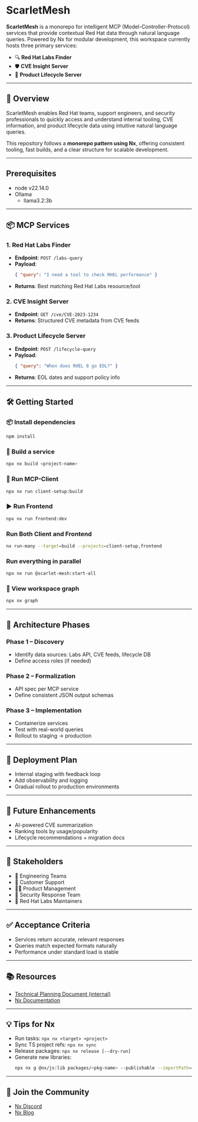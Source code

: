 # ScarletMesh

**ScarletMesh** is a monorepo for intelligent MCP (Model-Controller-Protocol) services that provide contextual Red Hat data through natural language queries. Powered by Nx for modular development, this workspace currently hosts three primary services:

- 🔍 **Red Hat Labs Finder**
- 🛡️ **CVE Insight Server**
- 📆 **Product Lifecycle Server**

---

## 🧠 Overview

ScarletMesh enables Red Hat teams, support engineers, and security professionals to quickly access and understand internal tooling, CVE information, and product lifecycle data using intuitive natural language queries.

This repository follows a **monorepo pattern using Nx**, offering consistent tooling, fast builds, and a clear structure for scalable development.

---

## Prerequisites

- node v22.14.0
- Ollama
  - llama3.2:3b

---

## 📦 MCP Services

### 1. Red Hat Labs Finder

- **Endpoint**: `POST /labs-query`
- **Payload**:
  ```json
  { "query": "I need a tool to check RHEL performance" }
  ```
- **Returns**: Best matching Red Hat Labs resource/tool

### 2. CVE Insight Server

- **Endpoint**: `GET /cve/CVE-2023-1234`
- **Returns**: Structured CVE metadata from CVE feeds

### 3. Product Lifecycle Server

- **Endpoint**: `POST /lifecycle-query`
- **Payload**:
  ```json
  { "query": "When does RHEL 8 go EOL?" }
  ```
- **Returns**: EOL dates and support policy info

---

## 🛠️ Getting Started

### 📦 Install dependencies

```sh
npm install
```

### 🚀 Build a service

```sh
npx nx build <project-name>
```

### 🧪 Run MCP-Client

```sh
npx nx run client-setup:build
```

### ▶️ Run Frontend

```sh
npx nx run frontend:dev
```

### Run Both Client and Frontend

```sh
nx run-many --target=build --projects=client-setup,frontend
```

### Run everything in parallel

```sh
npx nx run @scarlet-mesh:start-all
```

### 🧰 View workspace graph

```sh
npx nx graph
```

---

## 📐 Architecture Phases

### Phase 1 – Discovery

- Identify data sources: Labs API, CVE feeds, lifecycle DB
- Define access roles (if needed)

### Phase 2 – Formalization

- API spec per MCP service
- Define consistent JSON output schemas

### Phase 3 – Implementation

- Containerize services
- Test with real-world queries
- Rollout to staging → production

---

## 🚀 Deployment Plan

- Internal staging with feedback loop
- Add observability and logging
- Gradual rollout to production environments

---

## 🧭 Future Enhancements

- AI-powered CVE summarization
- Ranking tools by usage/popularity
- Lifecycle recommendations + migration docs

---

## 🤝 Stakeholders

- 🔧 Engineering Teams
- 💬 Customer Support
- 🧑‍💼 Product Management
- 🧪 Security Response Team
- 🧰 Red Hat Labs Maintainers

---

## ✅ Acceptance Criteria

- Services return accurate, relevant responses
- Queries match expected formats naturally
- Performance under standard load is stable

---

## 📚 Resources

- [Technical Planning Document (internal)](https://gitlab.cee.redhat.com/digital-engineering/scarlet-mesh)
- [Nx Documentation](https://nx.dev)

---

## 💡 Tips for Nx

- Run tasks: `npx nx <target> <project>`
- Sync TS project refs: `npx nx sync`
- Release packages: `npx nx release [--dry-run]`
- Generate new libraries:
  ```sh
  npx nx g @nx/js:lib packages/<pkg-name> --publishable --importPath=@scarletmesh/<pkg-name>
  ```

---

## 📎 Join the Community

- [Nx Discord](https://go.nx.dev/community)
- [Nx Blog](https://nx.dev/blog)
